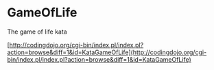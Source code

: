 GameOfLife
===========

The game of life kata

[http://codingdojo.org/cgi-bin/index.pl/index.pl?action=browse&diff=1&id=KataGameOfLife](http://codingdojo.org/cgi-bin/index.pl/index.pl?action=browse&diff=1&id=KataGameOfLife)